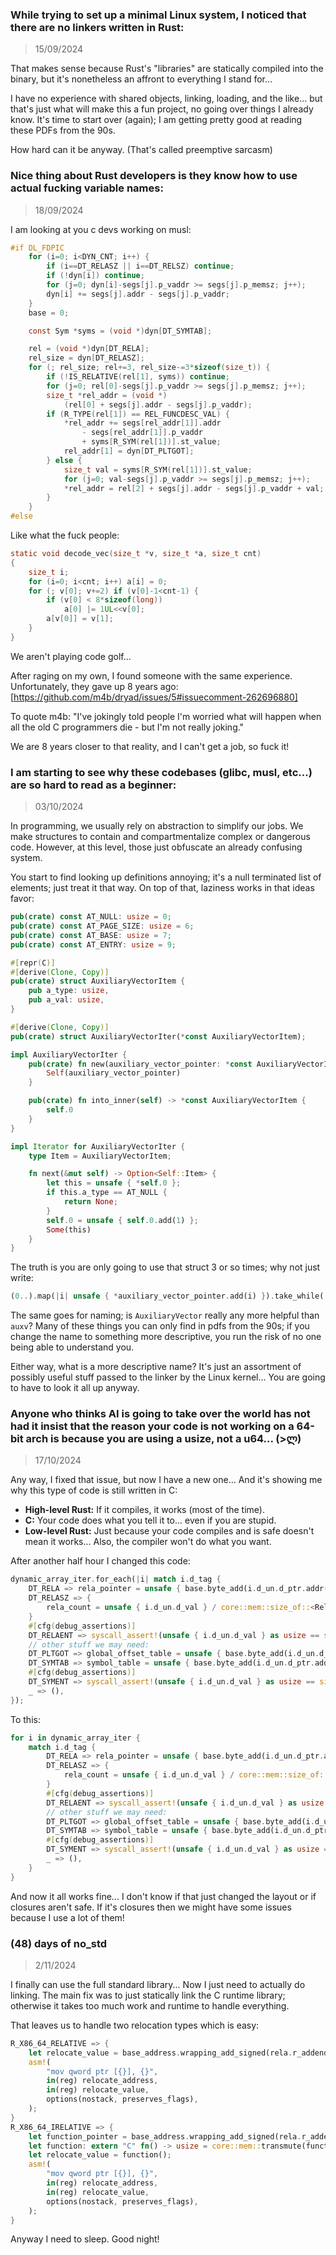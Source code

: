 ### While trying to set up a minimal Linux system, I noticed that there are no linkers written in Rust:
> 15/09/2024

That makes sense because Rust's "libraries" are statically compiled into the binary, but it's nonetheless an affront to everything I stand for...

I have no experience with shared objects, linking, loading, and the like... but that's just what will make this a fun project, no going over things I already know. It's time to start over (again); I am getting pretty good at reading these PDFs from the 90s.

How hard can it be anyway. (That's called preemptive sarcasm)


### Nice thing about Rust developers is they know how to use actual fucking variable names:
> 18/09/2024

I am looking at you c devs working on musl:

```c
#if DL_FDPIC
    for (i=0; i<DYN_CNT; i++) {
        if (i==DT_RELASZ || i==DT_RELSZ) continue;
        if (!dyn[i]) continue;
        for (j=0; dyn[i]-segs[j].p_vaddr >= segs[j].p_memsz; j++);
        dyn[i] += segs[j].addr - segs[j].p_vaddr;
    }
    base = 0;

    const Sym *syms = (void *)dyn[DT_SYMTAB];

    rel = (void *)dyn[DT_RELA];
    rel_size = dyn[DT_RELASZ];
    for (; rel_size; rel+=3, rel_size-=3*sizeof(size_t)) {
        if (!IS_RELATIVE(rel[1], syms)) continue;
        for (j=0; rel[0]-segs[j].p_vaddr >= segs[j].p_memsz; j++);
        size_t *rel_addr = (void *)
            (rel[0] + segs[j].addr - segs[j].p_vaddr);
        if (R_TYPE(rel[1]) == REL_FUNCDESC_VAL) {
            *rel_addr += segs[rel_addr[1]].addr
                - segs[rel_addr[1]].p_vaddr
                + syms[R_SYM(rel[1])].st_value;
            rel_addr[1] = dyn[DT_PLTGOT];
        } else {
            size_t val = syms[R_SYM(rel[1])].st_value;
            for (j=0; val-segs[j].p_vaddr >= segs[j].p_memsz; j++);
            *rel_addr = rel[2] + segs[j].addr - segs[j].p_vaddr + val;
        }
    }
#else
```

Like what the fuck people:

```c
static void decode_vec(size_t *v, size_t *a, size_t cnt)
{
    size_t i;
    for (i=0; i<cnt; i++) a[i] = 0;
    for (; v[0]; v+=2) if (v[0]-1<cnt-1) {
        if (v[0] < 8*sizeof(long))
            a[0] |= 1UL<<v[0];
        a[v[0]] = v[1];
    }
}
```

We aren't playing code golf...


After raging on my own, I found someone with the same experience. Unfortunately, they gave up 8 years ago: [https://github.com/m4b/dryad/issues/5#issuecomment-262696880]

To quote m4b: "I've jokingly told people I'm worried what will happen when all the old C programmers die - but I'm not really joking."

We are 8 years closer to that reality, and I can't get a job, so fuck it!


### I am starting to see why these codebases (glibc, musl, etc...) are so hard to read as a beginner:
> 03/10/2024

In programming, we usually rely on abstraction to simplify our jobs. We make structures to contain and compartmentalize complex or dangerous code. However, at this level, those just obfuscate an already confusing system.

You start to find looking up definitions annoying; it's a null terminated list of elements; just treat it that way. On top of that, laziness works in that ideas favor:

```rs
pub(crate) const AT_NULL: usize = 0;
pub(crate) const AT_PAGE_SIZE: usize = 6;
pub(crate) const AT_BASE: usize = 7;
pub(crate) const AT_ENTRY: usize = 9;

#[repr(C)]
#[derive(Clone, Copy)]
pub(crate) struct AuxiliaryVectorItem {
    pub a_type: usize,
    pub a_val: usize,
}

#[derive(Clone, Copy)]
pub(crate) struct AuxiliaryVectorIter(*const AuxiliaryVectorItem);

impl AuxiliaryVectorIter {
    pub(crate) fn new(auxiliary_vector_pointer: *const AuxiliaryVectorItem) -> Self {
        Self(auxiliary_vector_pointer)
    }

    pub(crate) fn into_inner(self) -> *const AuxiliaryVectorItem {
        self.0
    }
}

impl Iterator for AuxiliaryVectorIter {
    type Item = AuxiliaryVectorItem;

    fn next(&mut self) -> Option<Self::Item> {
        let this = unsafe { *self.0 };
        if this.a_type == AT_NULL {
            return None;
        }
        self.0 = unsafe { self.0.add(1) };
        Some(this)
    }
}
```

The truth is you are only going to use that struct 3 or so times; why not just write:

```rs
(0..).map(|i| unsafe { *auxiliary_vector_pointer.add(i) }).take_while(|t| t.a_type != AT_NULL)
```

The same goes for naming; is `AuxiliaryVector` really any more helpful than `auxv`? Many of these things you can only find in pdfs from the 90s; if you change the name to something more descriptive, you run the risk of no one being able to understand you.

Either way, what is a more descriptive name? It's just an assortment of possibly useful stuff passed to the linker by the Linux kernel... You are going to have to look it all up anyway.

### Anyone who thinks AI is going to take over the world has not had it insist that the reason your code is not working on a 64-bit arch is because you are using a usize, not a u64... (>ლ)
> 17/10/2024

Any way, I fixed that issue, but now I have a new one... And it's showing me why this type of code is still written in C:

- **High-level Rust:** If it compiles, it works (most of the time).
- **C:** Your code does what you tell it to... even if you are stupid.
- **Low-level Rust:** Just because your code compiles and is safe doesn't mean it works... Also, the compiler won't do what you want.

After another half hour I changed this code:

```rs
dynamic_array_iter.for_each(|i| match i.d_tag {
    DT_RELA => rela_pointer = unsafe { base.byte_add(i.d_un.d_ptr.addr()) } as *const Rela,
    DT_RELASZ => {
        rela_count = unsafe { i.d_un.d_val } / core::mem::size_of::<Rela>();
    }
    #[cfg(debug_assertions)]
    DT_RELAENT => syscall_assert!(unsafe { i.d_un.d_val } as usize == size_of::<Rela>()),
    // other stuff we may need:
    DT_PLTGOT => global_offset_table = unsafe { base.byte_add(i.d_un.d_ptr.addr()) },
    DT_SYMTAB => symbol_table = unsafe { base.byte_add(i.d_un.d_ptr.addr()) },
    #[cfg(debug_assertions)]
    DT_SYMENT => syscall_assert!(unsafe { i.d_un.d_val } as usize == size_of::<Symbol>()),
    _ => (),
});
```

To this:

```rs
for i in dynamic_array_iter {
    match i.d_tag {
        DT_RELA => rela_pointer = unsafe { base.byte_add(i.d_un.d_ptr.addr()) } as *const Rela,
        DT_RELASZ => {
            rela_count = unsafe { i.d_un.d_val } / core::mem::size_of::<Rela>();
        }
        #[cfg(debug_assertions)]
        DT_RELAENT => syscall_assert!(unsafe { i.d_un.d_val } as usize == size_of::<Rela>()),
        // other stuff we may need:
        DT_PLTGOT => global_offset_table = unsafe { base.byte_add(i.d_un.d_ptr.addr()) },
        DT_SYMTAB => symbol_table = unsafe { base.byte_add(i.d_un.d_ptr.addr()) },
        #[cfg(debug_assertions)]
        DT_SYMENT => syscall_assert!(unsafe { i.d_un.d_val } as usize == size_of::<Symbol>()),
        _ => (),
    }
}
```

And now it all works fine... I don't know if that just changed the layout or if closures aren't safe.
If it's closures then we might have some issues because I use a lot of them!

### (48) days of no_std
> 2/11/2024

I finally can use the full standard library... Now I just need to actually do linking.
The main fix was to just statically link the C runtime library; otherwise it takes too much work and runtime to handle everything.

That leaves us to handle two relocation types which is easy:

```rs
R_X86_64_RELATIVE => {
    let relocate_value = base_address.wrapping_add_signed(rela.r_addend);
    asm!(
        "mov qword ptr [{}], {}",
        in(reg) relocate_address,
        in(reg) relocate_value,
        options(nostack, preserves_flags),
    );
}
R_X86_64_IRELATIVE => {
    let function_pointer = base_address.wrapping_add_signed(rela.r_addend) as *const ();
    let function: extern "C" fn() -> usize = core::mem::transmute(function_pointer);
    let relocate_value = function();
    asm!(
        "mov qword ptr [{}], {}",
        in(reg) relocate_address,
        in(reg) relocate_value,
        options(nostack, preserves_flags),
    );
}
```

Anyway I need to sleep. Good night!

